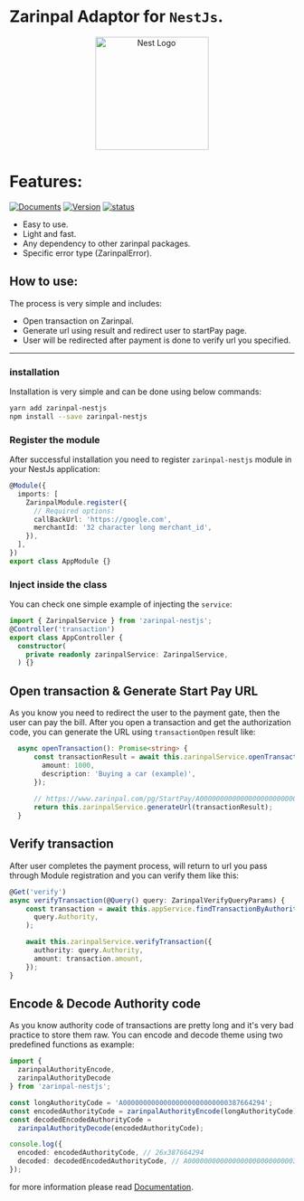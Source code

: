 # Zarinpal Adaptor for `NestJs`.

<p align="center">
  <a href="http://nestjs.com/" target="blank"><img src="https://nestjs.com/img/logo-small.svg" width="200" alt="Nest Logo" /></a>
</p>

[circleci-image]: https://img.shields.io/circleci/build/github/nestjs/nest/master?token=abc123def456




# Features: 

[circleci-url]: https://circleci.com/gh/nestjs/nest
[![Documents](https://badgen.net/badge/Documents/v1/blue?icon=wiki)](https://github.com/me-dira/zarinpal-nestjs/wiki)
[![Version](https://badgen.net/badge/Version/v1.0.0/orange?icon=github)](https://github.com/me-dira/zarinpal-nestjs)
[![status](https://badgen.net/badge/Status/Released/green?icon=now)](https://github.com/me-dira/zarinpal-nestjs)

- Easy to use.
- Light and fast.
- Any dependency to other zarinpal packages.
- Specific error type (ZarinpalError).

## How to use:
The process is very simple and includes:

- Open transaction on Zarinpal.
- Generate url using result and redirect user to startPay page.
- User will be redirected after payment is done to verify url you specified.

---
### installation
Installation is very simple and can be done using below commands:

```bash
yarn add zarinpal-nestjs
npm install --save zarinpal-nestjs
```

### Register the module
After successful installation you need to register `zarinpal-nestjs` module in your NestJs application:

```typescript
@Module({
  imports: [
    ZarinpalModule.register({
      // Required options:
      callBackUrl: 'https://google.com',
      merchantId: '32 character long merchant_id',
    }),
  ],
})
export class AppModule {}

```


### Inject inside the class
You can check one simple example of injecting the `service`:

```typescript
import { ZarinpalService } from 'zarinpal-nestjs';
@Controller('transaction')
export class AppController {
  constructor(
    private readonly zarinpalService: ZarinpalService,
  ) {}

```

## Open transaction & Generate Start Pay URL
As you know you need to redirect the user to the payment gate, then the user can pay the bill. After you open a transaction and get the authorization code, you can generate the URL using `transactionOpen` result like:
```typescript
  async openTransaction(): Promise<string> {
      const transactionResult = await this.zarinpalService.openTransaction({
        amount: 1000,
        description: 'Buying a car (example)',
      });
      
      // https://www.zarinpal.com/pg/StartPay/A00000000000000000000000000387664294
      return this.zarinpalService.generateUrl(transactionResult);
  }
```

## Verify transaction
After user completes the payment process, will return to url you pass through Module registration and you can verify them like this:
```typescript
@Get('verify')
async verifyTransaction(@Query() query: ZarinpalVerifyQueryParams) {
    const transaction = await this.appService.findTransactionByAuthority(
      query.Authority,
    );

    await this.zarinpalService.verifyTransaction({
      authority: query.Authority,
      amount: transaction.amount,
    });
}
```

## Encode & Decode Authority code
As you know authority code of transactions are pretty long and it's very bad practice to store them raw. You can encode and decode theme using two predefined functions as example:
```typescript
import {
  zarinpalAuthorityEncode,
  zarinpalAuthorityDecode
} from 'zarinpal-nestjs';

const longAuthorityCode = 'A00000000000000000000000000387664294';
const encodedAuthorityCode = zarinpalAuthorityEncode(longAuthorityCode);
const decodedEncodedAuthorityCode =
  zarinpalAuthorityDecode(encodedAuthorityCode);

console.log({
  encoded: encodedAuthorityCode, // 26x387664294
  decoded: decodedEncodedAuthorityCode, // A00000000000000000000000000387664294
});
```

for more information please read [Documentation](https://github.com/me-dira/zarinpal-nestjs/wiki).
